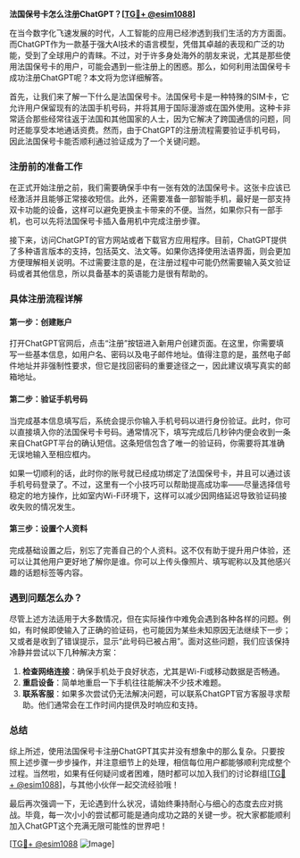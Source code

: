 **法国保号卡怎么注册ChatGPT？[[TG💪+ @esim1088](https://t.me/s/esim1088)]**

在当今数字化飞速发展的时代，人工智能的应用已经渗透到我们生活的方方面面。而ChatGPT作为一款基于强大AI技术的语言模型，凭借其卓越的表现和广泛的功能，受到了全球用户的青睐。不过，对于许多身处海外的朋友来说，尤其是那些使用法国保号卡的用户，可能会遇到一些注册上的困惑。那么，如何利用法国保号卡成功注册ChatGPT呢？本文将为您详细解答。

首先，让我们来了解一下什么是法国保号卡。法国保号卡是一种特殊的SIM卡，它允许用户保留现有的法国手机号码，并将其用于国际漫游或在国外使用。这种卡非常适合那些经常往返于法国和其他国家的人士，因为它解决了跨国通信的问题，同时还能享受本地通话资费。然而，由于ChatGPT的注册流程需要验证手机号码，因此法国保号卡能否顺利通过验证成为了一个关键问题。

### 注册前的准备工作

在正式开始注册之前，我们需要确保手中有一张有效的法国保号卡。这张卡应该已经激活并且能够正常接收短信。此外，还需要准备一部智能手机，最好是一部支持双卡功能的设备，这样可以避免更换主卡带来的不便。当然，如果你只有一部手机，也可以先将法国保号卡插入备用机中完成注册步骤。

接下来，访问ChatGPT的官方网站或者下载官方应用程序。目前，ChatGPT提供了多种语言版本的支持，包括英文、法文等。如果你选择使用法语界面，则会更加方便理解相关说明。不过需要注意的是，在注册过程中可能仍然需要输入英文验证码或者其他信息，所以具备基本的英语能力是很有帮助的。

### 具体注册流程详解

#### 第一步：创建账户
打开ChatGPT官网后，点击“注册”按钮进入新用户创建页面。在这里，你需要填写一些基本信息，如用户名、密码以及电子邮件地址。值得注意的是，虽然电子邮件地址并非强制性要求，但它是找回密码的重要途径之一，因此建议填写真实的邮箱地址。

#### 第二步：验证手机号码
当完成基本信息填写后，系统会提示你输入手机号码以进行身份验证。此时，你可以直接填入你的法国保号卡号码。通常情况下，填写完成后几秒钟内便会收到一条来自ChatGPT平台的确认短信。这条短信包含了唯一的验证码，你需要将其准确无误地输入至相应框内。

如果一切顺利的话，此时你的账号就已经成功绑定了法国保号卡，并且可以通过该手机号码登录了。不过，这里有一个小技巧可以帮助提高成功率——尽量选择信号稳定的地方操作，比如室内Wi-Fi环境下，这样可以减少因网络延迟导致验证码接收失败的情况发生。

#### 第三步：设置个人资料
完成基础设置之后，别忘了完善自己的个人资料。这不仅有助于提升用户体验，还可以让其他用户更好地了解你是谁。你可以上传头像照片、填写昵称以及其他感兴趣的话题标签等内容。

### 遇到问题怎么办？

尽管上述方法适用于大多数情况，但在实际操作中难免会遇到各种各样的问题。例如，有时候即使输入了正确的验证码，也可能因为某些未知原因无法继续下一步；又或者是收到了错误提示，显示“此号码已被占用”。面对这些问题，我们应该保持冷静并尝试以下几种解决方案：

1. **检查网络连接**：确保手机处于良好状态，尤其是Wi-Fi或移动数据是否畅通。
2. **重启设备**：简单地重启一下手机往往能解决不少技术难题。
3. **联系客服**：如果多次尝试仍无法解决问题，可以联系ChatGPT官方客服寻求帮助。他们通常会在工作时间内提供及时响应和支持。

### 总结

综上所述，使用法国保号卡注册ChatGPT其实并没有想象中的那么复杂。只要按照上述步骤一步步操作，并注意细节上的处理，相信每位用户都能够顺利完成整个过程。当然啦，如果有任何疑问或者困难，随时都可以加入我们的讨论群组[[TG💪+ @esim1088](https://t.me/s/esim1088)]，与其他小伙伴一起交流经验哦！

最后再次强调一下，无论遇到什么状况，请始终秉持耐心与细心的态度去应对挑战。毕竟，每一次小小的尝试都可能是通向成功之路的关键一步。祝大家都能顺利加入ChatGPT这个充满无限可能性的世界吧！

[[TG💪+ @esim1088](https://t.me/s/esim1088) ![Image](https://i.postimg.cc/4NQfJmqS/Snipaste-2025-05-13-00-14-12.png)]
